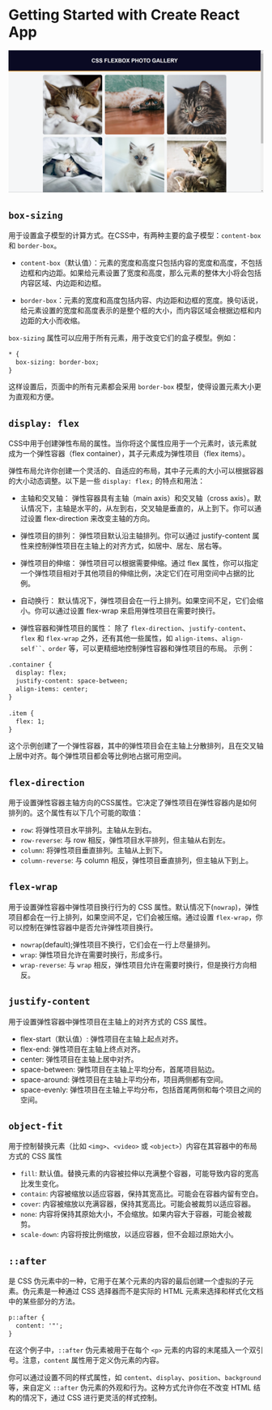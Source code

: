 # Getting Started with Create React App
![Alt Text](./photo-gallery.png)

## `box-sizing`
用于设置盒子模型的计算方式。在CSS中，有两种主要的盒子模型：`content-box` 和 `border-box`。
- `content-box`（默认值）：元素的宽度和高度只包括内容的宽度和高度，不包括边框和内边距。如果给元素设置了宽度和高度，那么元素的整体大小将会包括内容区域、内边距和边框。

- `border-box`：元素的宽度和高度包括内容、内边距和边框的宽度。换句话说，给元素设置的宽度和高度表示的是整个框的大小，而内容区域会根据边框和内边距的大小而收缩。

`box-sizing` 属性可以应用于所有元素，用于改变它们的盒子模型。例如：
```
* {
  box-sizing: border-box;
}
```
这样设置后，页面中的所有元素都会采用 `border-box` 模型，使得设置元素大小更为直观和方便。

## `display: flex`
CSS中用于创建弹性布局的属性。当你将这个属性应用于一个元素时，该元素就成为一个弹性容器（flex container），其子元素成为弹性项目（flex items）。

弹性布局允许你创建一个灵活的、自适应的布局，其中子元素的大小可以根据容器的大小动态调整。以下是一些 `display: flex;` 的特点和用法：

- 主轴和交叉轴：
弹性容器具有主轴（main axis）和交叉轴（cross axis）。默认情况下，主轴是水平的，从左到右，交叉轴是垂直的，从上到下。你可以通过设置 flex-direction 来改变主轴的方向。

- 弹性项目的排列：
弹性项目默认沿主轴排列。你可以通过 justify-content 属性来控制弹性项目在主轴上的对齐方式，如居中、居左、居右等。

- 弹性项目的伸缩：
弹性项目可以根据需要伸缩。通过 flex 属性，你可以指定一个弹性项目相对于其他项目的伸缩比例，决定它们在可用空间中占据的比例。

- 自动换行：
默认情况下，弹性项目会在一行上排列。如果空间不足，它们会缩小。你可以通过设置 flex-wrap 来启用弹性项目在需要时换行。

- 弹性容器和弹性项目的属性：
除了 `flex-direction`、`justify-content`、`flex` 和 `flex-wrap` 之外，还有其他一些属性，如 `align-items`、`align-self``、order` 等，可以更精细地控制弹性容器和弹性项目的布局。
示例：
```
.container {
  display: flex;
  justify-content: space-between;
  align-items: center;
}

.item {
  flex: 1;
}
```
这个示例创建了一个弹性容器，其中的弹性项目会在主轴上分散排列，且在交叉轴上居中对齐。每个弹性项目都会等比例地占据可用空间。

## `flex-direction` 
用于设置弹性容器主轴方向的CSS属性。它决定了弹性项目在弹性容器内是如何排列的。这个属性有以下几个可能的取值：
- `row`: 将弹性项目水平排列。主轴从左到右。
- `row-reverse`: 与 row 相反，弹性项目水平排列，但主轴从右到左。
- `column`: 将弹性项目垂直排列。主轴从上到下。
- `column-reverse`: 与 column 相反，弹性项目垂直排列，但主轴从下到上。

## `flex-wrap`
用于设置弹性容器中弹性项目换行行为的 CSS 属性。默认情况下(`nowrap`)，弹性项目都会在一行上排列，如果空间不足，它们会被压缩。通过设置 `flex-wrap`，你可以控制在弹性容器中是否允许弹性项目换行。
- `nowrap`(default);弹性项目不换行，它们会在一行上尽量排列。
- `wrap`: 弹性项目允许在需要时换行，形成多行。
- `wrap-reverse`: 与 `wrap` 相反，弹性项目允许在需要时换行，但是换行方向相反。

## `justify-content` 
用于设置弹性容器中弹性项目在主轴上的对齐方式的 CSS 属性。
- flex-start（默认值）: 弹性项目在主轴上起点对齐。
- flex-end: 弹性项目在主轴上终点对齐。
- center: 弹性项目在主轴上居中对齐。
- space-between: 弹性项目在主轴上平均分布，首尾项目贴边。
- space-around: 弹性项目在主轴上平均分布，项目两侧都有空间。
- space-evenly: 弹性项目在主轴上平均分布，包括首尾两侧和每个项目之间的空间。

## `object-fit`
用于控制替换元素（比如 `<img>`、`<video>` 或 `<object>`）内容在其容器中的布局方式的 CSS 属性
- `fill`: 默认值。替换元素的内容被拉伸以充满整个容器，可能导致内容的宽高比发生变化。
- `contain`: 内容被缩放以适应容器，保持其宽高比。可能会在容器内留有空白。
- `cover`: 内容被缩放以充满容器，保持其宽高比。可能会被裁剪以适应容器。
- `none`: 内容将保持其原始大小，不会缩放。如果内容大于容器，可能会被裁剪。
- `scale-down`: 内容将按比例缩放，以适应容器，但不会超过原始大小。

## `::after`
是 CSS 伪元素中的一种，它用于在某个元素的内容的最后创建一个虚拟的子元素。伪元素是一种通过 CSS 选择器而不是实际的 HTML 元素来选择和样式化文档中的某些部分的方法。
```
p::after {
  content: '"';
}
```
在这个例子中，`::after` 伪元素被用于在每个 `<p>` 元素的内容的末尾插入一个双引号。注意，`content` 属性用于定义伪元素的内容。

你可以通过设置不同的样式属性，如 `content`、`display`、`position`、`background` 等，来自定义 `::after` 伪元素的外观和行为。这种方式允许你在不改变 HTML 结构的情况下，通过 CSS 进行更灵活的样式控制。